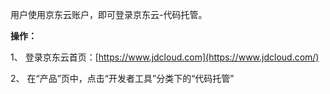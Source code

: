 用户使用京东云账户，即可登录京东云-代码托管。

**操作：**

1、 登录京东云首页：[https://www.jdcloud.com](https://www.jdcloud.com/)

2、 在“产品”页中，点击“开发者工具”分类下的“代码托管”